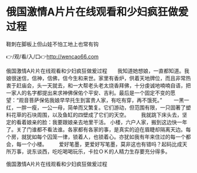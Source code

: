 # 俄国激情A片片在线观看和少妇疯狂做爰过程
鞋刺在脚板上但山娃不怕工地上也常有钩

👉/观/看/入/口👉http://wencao66.com

俄国激情A片片在线观看和少妇疯狂做爰过程　　我知道她想娘，一直都知道。我娘很迷信，信神，信佛，信今生和来世。家里有香炉，供着天地牌位，而且非常热衷于赶庙会，头一天就去，和一大帮老头老太烧香拜佛，十分虔诚地喃喃自语，把一家人的名字都提出来求神佛保佑个平安、吉利。最后是一个固定不变的愿望：“观音菩萨保佑我娘早早托生到富贵人家，有吃有穿，再不饿死。”
　　一黑一红，一胖一瘦，一公一母，简单而又繁复。它们游动，但范围有限，一只固著了塑料花草的石块周围，以及鱼缸的四壁成了它们的天空。
　　我就跳下床头去，坚定的看着娘亲的脸：我要跟娘亲去地里干活。
小楼，六户人家，搬到这边快一年了。关了门谁都不看法谁。各家都有各家的事，是真实的迫在眉睫却隔离天边。每个房，就犹如每个囚笼一律，锁着人，也锁着心。亦犹如我有年来住过的每一个都会，每一个小楼。
　　爱好笔墨，更爱好写笔墨，莫非这也有错吗？起码比成天所万事，说东谈西，吃吃喝喝玩乐，卡拉ＯＫ的人精力生存要充分得多。

俄国激情A片片在线观看和少妇疯狂做爰过程
